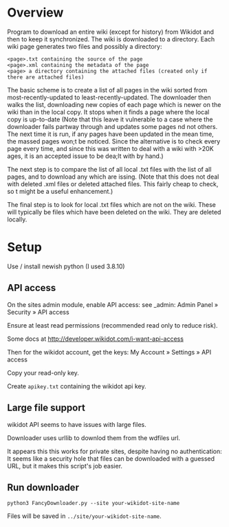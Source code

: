 # Overview

Program to download an entire wiki (except for history) from Wikidot and then to keep it synchronized.
The wiki is downloaded to a directory. Each wiki page generates two files and possibly a directory:

```
<page>.txt containing the source of the page
<page>.xml containing the metadata of the page
<page> a directory containing the attached files (created only if there are attached files)
```

The basic scheme is to create a list of all pages in the wiki sorted from most-recently-updated to least-recently-updated.
The downloader then walks the list, downloading new copies of each page which is newer on the wiki than in the local copy.
It stops when it finds a page where the local copy is up-to-date
(Note that this leave it vulnerable to a case where the downloader fails partway through and updates some pages nd not others.
The next time it is run, if any pages have been updated in the mean time, the massed pages won;t be noticed.
Since the alternative is to check every page every time, and since this was written to deal with a wiki with >20K ages, it is an accepted issue to be dea;lt with by hand.)

The next step is to compare the list of all local .txt files with the list of all pages, and to download any which are issing.
(Note that this does not deal with deleted .xml files or deleted attached files. This fairly cheap to check, so t might be a useful enhancement.)

The final step is to look for local .txt files which are not on the wiki. These will typically be files which have been deleted on the wiki. They are deleted locally.

# Setup

Use / install newish python (I used 3.8.10)

## API access

On the sites admin module, enable API access: see \_admin: Admin Panel » Security » API access

Ensure at least read permissions (recommended read only to reduce risk).

Some docs at http://developer.wikidot.com/i-want-api-access

Then for the wikidot account, get the keys: My Account » Settings » API access

Copy your read-only key.

Create `apikey.txt` containing the wikidot api key.

## Large file support

wikidot API seems to have issues with large files.

Downloader uses urllib to downlod them from the wdfiles url.

It appears this this works for private sites, despite having no authentication:
It seems like a security hole that files can be downloaded with a guessed URL, but it makes this script's job easier.

## Run downloader

`python3 FancyDownloader.py --site your-wikidot-site-name`

Files will be saved in `../site/your-wikidot-site-name`.

